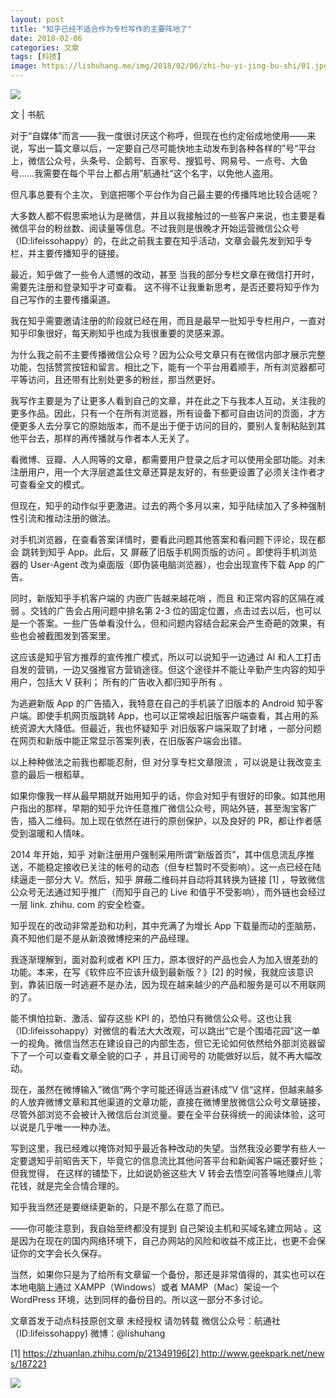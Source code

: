 ```yaml
---
layout: post
title: "知乎已经不适合作为专栏写作的主要阵地了"
date: 2018-02-06
categories: 文章
tags: [科技]
image: https://lishuhang.me/img/2018/02/06/zhi-hu-yi-jing-bu-shi/01.jpg
---
```


![](https://mmbiz.qpic.cn/mmbiz_jpg/AdRKyBVLoHIIHSloLiaXRhwYiaOdvQM9My0HFicULUiaDlXISUlopC3lOSiaIjXRoSKDFcmKvcgMVpZfwJ8RX3OiaIYw/640?wx_fmt=jpeg)

文 | 书航

对于“自媒体”而言——我一度很讨厌这个称呼，但现在也约定俗成地使用——来说，写出一篇文章以后，一定要自己尽可能快地主动发布到各种各样的”号“平台上，微信公众号，头条号、企鹅号、百家号、搜狐号、网易号、一点号、大鱼号……我需要在每个平台上都占用”航通社“这个名字，以免他人盗用。

但凡事总要有个主次， 到底把哪个平台作为自己最主要的传播阵地比较合适呢？

大多数人都不假思索地认为是微信，并且以我接触过的一些客户来说，也主要是看微信平台的粉丝数、阅读量等信息。不过我则是很晚才开始运营微信公众号（ID:lifeissohappy）的，在此之前我主要在知乎活动，文章会最先发到知乎专栏，并主要传播知乎的链接。

最近，知乎做了一些令人遗憾的改动，甚至 当我的部分专栏文章在微信打开时，需要先注册和登录知乎才可查看。 这不得不让我重新思考，是否还要将知乎作为自己写作的主要传播渠道。

我在知乎需要邀请注册的阶段就已经在用，而且是最早一批知乎专栏用户，一直对知乎印象很好，每天刷知乎也成为我很重要的灵感来源。

为什么我之前不主要传播微信公众号？因为公众号文章只有在微信内部才展示完整功能，包括赞赏按钮和留言。相比之下，能有一个平台用着顺手，所有浏览器都可平等访问，且还带有比别处更多的粉丝，那当然更好。

我写作主要是为了让更多人看到自己的文章，并在此之下与我本人互动，关注我的更多作品。因此，只有一个在所有浏览器，所有设备下都可自由访问的页面，才方便更多人去分享它的原始版本，而不是出于便于访问的目的，要别人复制粘贴到其他平台去，那样的再传播就与作者本人无关了。

看微博、豆瓣、人人网等的文章，都需要用户登录之后才可以使用全部功能。对未注册用户，用一个大浮层遮盖住文章还算是友好的，有些更设置了必须关注作者才可查看全文的模式。

但现在，知乎的动作似乎更激进。过去的两个多月以来，知乎陆续加入了多种强制性引流和推动注册的做法。

对手机浏览器，在查看答案详情时，要看此问题其他答案和看问题下评论，现在都会 跳转到知乎 App。此后，又 屏蔽了旧版手机网页版的访问 。即使将手机浏览器的 User-Agent 改为桌面版（即伪装电脑浏览器），也会出现宣传下载 App 的广告。

同时，新版知乎手机客户端的 内嵌广告越来越花哨 ，而且 和正常内容的区隔在减弱 。交钱的广告会占用问题中排名第 2-3 位的固定位置，点击过去以后，也可以是一个答案。一些广告单看没什么，但和问题内容结合起来会产生奇葩的效果，有些也会被截图发到答案里。

这应该是知乎官方推荐的宣传推广模式，所以可以说知乎一边通过 AI 和人工打击自发的营销，一边又强推官方营销途径。但这个途径并不能让辛勤产生内容的知乎用户，包括大 V 获利； 所有的广告收入都归知乎所有 。

为逃避新版 App 的广告插入，我特意在自己的手机装了旧版本的 Android 知乎客户端。即使手机网页版跳转 App，也可以正常唤起旧版客户端查看，其占用的系统资源大大降低。但最近，我也怀疑知乎 对旧版客户端采取了封堵 ，一部分问题在网页和新版中能正常显示答案列表，在旧版客户端会出错。

以上种种做法之前我也都能忍耐，但 对分享专栏文章限流 ，可以说是让我改变主意的最后一根稻草。

如果你像我一样从最早期就开始用知乎的话，你会对知乎有很好的印象。如其他用户指出的那样，早期的知乎允许任意推广微信公众号，网站外链，甚至淘宝客广告，插入二维码。加上现在依然在进行的原创保护，以及良好的 PR，都让作者感受到温暖和人情味。

2014 年开始，知乎 对新注册用户强制采用所谓“新版首页”，其中信息流乱序推送，不能稳定接收已关注的帐号的动态（但专栏暂时不受影响）。这一点已经在陆续逼走一部分大 V。然后，知乎 屏蔽二维码并自动将其转换为链接 [1] ，导致微信公众号无法通过知乎推广（而知乎自己的 Live 和值乎不受影响），而外链也会经过一层 link. zhihu. com 的安全检查。

知乎现在的改动非常差劲和功利，其中充满了为增长 App 下载量而动的歪脑筋，真不知他们是不是从新浪微博挖来的产品经理。

我逐渐理解到，面对盈利或者 KPI 压力，原本很好的产品也会人为加入很差劲的功能。本来，在写《软件应不应该升级到最新版？》[2] 的时候，我就应该意识到，靠装旧版一时逃避不是办法，因为现在越来越少的产品和服务是可以不用联网的了。

能不惧怕拉新、激活、留存这些 KPI 的，恐怕只有微信公众号。这也让我（ID:lifeissohappy）对微信的看法大大改观，可以跳出“它是个围墙花园”这一单一的视角。微信当然志在建设自己的内部生态，但它无论如何依然给外部浏览器留下了一个可以查看文章全貌的口子 ，并且订阅号的 功能做好以后，就不再大幅改动。

现在，虽然在微博输入”微信“两个字可能还得适当避讳成”V 信“这样，但越来越多的人放弃微博文章和其他渠道的文章功能，直接在微博里放微信公众号文章链接，尽管外部浏览不会被计入微信后台浏览量。要在全平台获得统一的阅读体验，这可以说是几乎唯一一种办法。

写到这里，我已经难以掩饰对知乎最近各种改动的失望。当然我没必要学有些人一定要退知乎前昭告天下，毕竟它的信息流比其他问答平台和新闻客户端还要好些；但我觉得， 在这样的铺垫下，比如说奶爸这些大 V 转会去悟空问答等地赚点儿零花钱，就是完全合情合理的。

知乎我当然还是要继续更新的，只是不那么在意了而已。

——你可能注意到，我自始至终都没有提到 自己架设主机和买域名建立网站 。这是因为在现在的国内网络环境下，自己办网站的风险和收益不成正比，也更不会保证你的文字会长久保存。

当然，如果你只是为了给所有文章留一个备份，那还是非常值得的，其实也可以在本地电脑上通过 XAMPP（Windows）或者 MAMP（Mac）架设一个 WordPress 环境，达到同样的备份目的。所以这一部分不多讨论。

文章首发于动点科技原创文章 未经授权 请勿转载 微信公众号：航通社（ID:lifeissohappy) 微博：@lishuhang

[1] https://zhuanlan.zhihu.com/p/21349196[2] http://www.geekpark.net/news/187221

![](https://lishuhang.me/img/2018/02/06/zhi-hu-yi-jing-bu-shi/01.jpg)